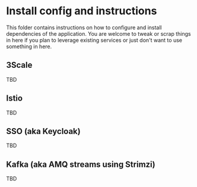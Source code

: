 # Install config and instructions
This folder contains instructions on how to configure and install dependencies of the application. You are welcome to tweak or scrap things in here if you plan to leverage existing services or just don't want to use something in here.

## 3Scale
TBD
## Istio
TBD
## SSO (aka Keycloak)
TBD
## Kafka (aka AMQ streams using Strimzi)
TBD